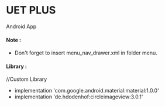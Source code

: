 # UET PLUS

Android App

#### Note :
- Don't forget to insert menu_nav_drawer.xml in folder menu.

#### Library :
//Custom Library
- implementation 'com.google.android.material:material:1.0.0'
- implementation 'de.hdodenhof:circleimageview:3.0.1'
